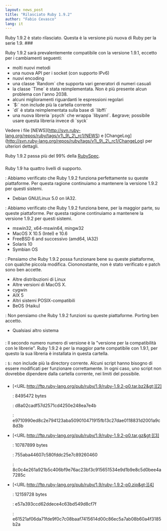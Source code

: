 ```yaml
---
layout: news_post
title: "Rilasciato Ruby 1.9.2"
author: "Fabio Cevasco"
lang: it
---
```


 Ruby 1.9.2 è stato rilasciato. Questa è la versione più nuova di Ruby per la serie 1.9. ### 

Ruby 1.9.2 sarà prevalentemente compatibile con la versione 1.9.1,
eccetto per i cambiamenti seguenti:

* molti nuovi metodi
* una nuova API per i socket (con supporto IPv6)
* nuovi encoding
* una classe \`Random\` che supporta vari generatori di numeri casuali
* la classe \`Time\` è stata reimplementata. Non è più presente alcun
  problema con l\'anno 2038.
* alcuni miglioramenti riguardanti le espressioni regolari
* \`$:\` non include più la cartella corrente
* \`dl\` è stata reimplementata sulla base di \`libffi\`
* una nuova libreria \`psych\` che wrappa \`libyaml\`. &amp;egrave;
  possibile usare questa libreria invece di \`syck\`

Vedere i file
\[NEWS\](http://svn.ruby-lang.org/repos/ruby/tags/v1\_9\_2\_rc1/NEWS) e
\[ChangeLog\](http://svn.ruby-lang.org/repos/ruby/tags/v1\_9\_2\_rc1/ChangeLog)
per ulteriori dettagli.

Ruby 1.9.2 passa più del 99% della [RubySpec][1].

### 

Ruby 1.9 ha quattro livelli di supporto.


: Abbiamo verificato che Ruby 1.9.2 funziona perfettamente su queste
  piattaforme. Per questa ragione continuiamo a mantenere la versione
  1.9.2 per questi sistemi.
  * Debian GNU/Linux 5.0 on IA32.


: Abbiamo verificato che Ruby 1.9.2 funziona bene, per la maggior parte,
  su queste piattaforme. Per questa ragione continuiamo a mantenere la
  versione 1.9.2 per questi sistemi.
  * mswin32, x64-mswin64, mingw32
  * MacOS X 10.5 (Intel) e 10.6
  * FreeBSD 6 and successivo (amd64, IA32)
  * Solaris 10
  * Symbian OS


: Pensiamo che Ruby 1.9.2 possa funzionare bene su queste piattaforme,
  con qualche piccola modifica. Ciononostante, non è stato verificato e
  patch sono ben accette.
  * Altre distribuzioni di Linux
  * Altre versioni di MacOS X.
  * cygwin
  * AIX 5
  * Altri sistemi POSIX-compatibili
  * BeOS (Haiku)


: Non pensiamo che Ruby 1.9.2 funzioni su queste piattaforme. Porting
  ben accetto.
  * Qualsiasi altro sistema

### 


: Il secondo numero numero di versione è la \"versione per la
  compatibilità con le librerie\". Ruby 1.9.2 è per la maggior parte
  compatibile con 1.9.1, per questo la sua libreria è installata in
  questa cartella.


: `$:` non include più la directory corrente. Alcuni script hanno
  bisogno di essere modificati per funzionare correttamente. In ogni
  caso, uno script non dovrebbe dipendere dalla cartella corrente, nei
  limiti del possibile.

### 

* [&lt;URL:http://ftp.ruby-lang.org/pub/ruby/1.9/ruby-1.9.2-p0.tar.bz2&gt;][2]
  
  : 8495472 bytes
  
  
  : d8a02cadf57d2571cd4250e248ea7e4b
  
  
  : e9710990ed8c2e794123aba509010471915fb13c27dae0118831d2001a9c8d3b

* [&lt;URL:http://ftp.ruby-lang.org/pub/ruby/1.9/ruby-1.9.2-p0.tar.gz&gt;][3]
  
  : 10787899 bytes
  
  
  : 755aba44607c580fddc25e7c89260460
  
  
  : 8c0c4e261a921b5c406bf9e76ac23bf3c915651534e9d1b9e8c5d0bee4a7285c

* [&lt;URL:http://ftp.ruby-lang.org/pub/ruby/1.9/ruby-1.9.2-p0.zip&gt;][4]
  
  : 12159728 bytes
  
  
  : e57a393ccd62ddece4c63bd549d8cf7f
  
  
  : e61521af06da71fde9f0c7c08baaf7415614d00c86ec5a7ab08b60a4f3185b2a



[1]: http://www.rubyspec.org 
[2]: http://ftp.ruby-lang.org/pub/ruby/1.9/ruby-1.9.2-p0.tar.bz2 
[3]: http://ftp.ruby-lang.org/pub/ruby/1.9/ruby-1.9.2-p0.tar.gz 
[4]: http://ftp.ruby-lang.org/pub/ruby/1.9/ruby-1.9.2-p0.zip 
